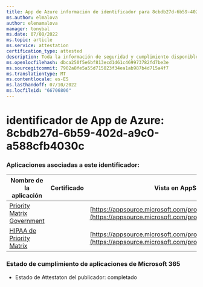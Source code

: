 ```yaml
---
title: App de Azure información de identificador para 8cbdb27d-6b59-402d-a9c0-a588cfb4030c
ms.author: elmalova
author: elenamalova
manager: tonybal
ms.date: 07/08/2022
ms.topic: article
ms.service: attestation
certification_type: attested
description: Toda la información de seguridad y cumplimiento disponible para 8cbdb27d-6b59-402d-a9c0-a588cfb4030c.
ms.openlocfilehash: dbca250f5e6bf813ecd1d61c469973782fd7be3e
ms.sourcegitcommit: 7902a8fe5a55d715023f34ea1ab987b4d715a4f7
ms.translationtype: MT
ms.contentlocale: es-ES
ms.lasthandoff: 07/10/2022
ms.locfileid: "66706806"
---
```

# <a name="azure-app-id-8cbdb27d-6b59-402d-a9c0-a588cfb4030c"></a>identificador de App de Azure: 8cbdb27d-6b59-402d-a9c0-a588cfb4030c


### <a name="apps-associated-with-this-id"></a>Aplicaciones asociadas a este identificador:
| **Nombre de la aplicación** | **Certificado** | **Vista en AppSource** |
|--------------|---------------|-----------------------|
| [Priority Matrix Government](../forward/WA200004231.md) |  | [https://appsource.microsoft.com/product/office/WA200004231](https://appsource.microsoft.com/product/office/WA200004231) |
| [HIPAA de Priority Matrix](../forward/WA200004259.md) |  | [https://appsource.microsoft.com/product/office/WA200004259](https://appsource.microsoft.com/product/office/WA200004259) |

### <a name="microsoft-365-app-compliance-status"></a>Estado de cumplimiento de aplicaciones de Microsoft 365
- Estado de Attestaton del publicador: completado
